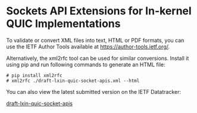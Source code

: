 # Sockets API Extensions for In-kernel QUIC Implementations

To validate or convert XML files into text, HTML or PDF formats, you can
use the IETF Author Tools available at https://author-tools.ietf.org/.

Alternatively, the xml2rfc tool can be used for similar conversions.
Install it using pip and run following commands to generate an HTML file:

    # pip install xml2rfc
    # xml2rfc ./draft-lxin-quic-socket-apis.xml --html

You can also view the latest submitted version on the IETF Datatracker:

[draft-lxin-quic-socket-apis](https://datatracker.ietf.org/doc/html/draft-lxin-quic-socket-apis)

